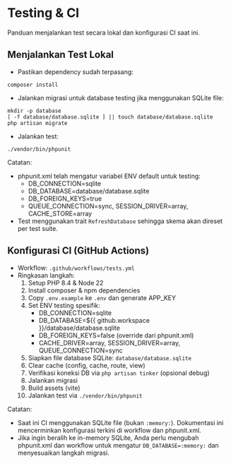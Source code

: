 # Testing & CI

Panduan menjalankan test secara lokal dan konfigurasi CI saat ini.

## Menjalankan Test Lokal
- Pastikan dependency sudah terpasang:
```
composer install
```
- Jalankan migrasi untuk database testing jika menggunakan SQLite file:
```
mkdir -p database
[ -f database/database.sqlite ] || touch database/database.sqlite
php artisan migrate
```
- Jalankan test:
```
./vendor/bin/phpunit
```

Catatan:
- phpunit.xml telah mengatur variabel ENV default untuk testing:
  - DB_CONNECTION=sqlite
  - DB_DATABASE=database/database.sqlite
  - DB_FOREIGN_KEYS=true
  - QUEUE_CONNECTION=sync, SESSION_DRIVER=array, CACHE_STORE=array
- Test menggunakan trait `RefreshDatabase` sehingga skema akan direset per test suite.

## Konfigurasi CI (GitHub Actions)
- Workflow: `.github/workflows/tests.yml`
- Ringkasan langkah:
  1. Setup PHP 8.4 & Node 22
  2. Install composer & npm dependencies
  3. Copy `.env.example` ke `.env` dan generate APP_KEY
  4. Set ENV testing spesifik:
     - DB_CONNECTION=sqlite
     - DB_DATABASE=${{ github.workspace }}/database/database.sqlite
     - DB_FOREIGN_KEYS=false (override dari phpunit.xml)
     - CACHE_DRIVER=array, SESSION_DRIVER=array, QUEUE_CONNECTION=sync
  5. Siapkan file database SQLite: `database/database.sqlite`
  6. Clear cache (config, cache, route, view)
  7. Verifikasi koneksi DB via `php artisan tinker` (opsional debug)
  8. Jalankan migrasi
  9. Build assets (vite)
  10. Jalankan test via `./vendor/bin/phpunit`

Catatan:
- Saat ini CI menggunakan SQLite file (bukan `:memory:`). Dokumentasi ini mencerminkan konfigurasi terkini di workflow dan phpunit.xml.
- Jika ingin beralih ke in-memory SQLite, Anda perlu mengubah phpunit.xml dan workflow untuk mengatur `DB_DATABASE=:memory:` dan menyesuaikan langkah migrasi.
